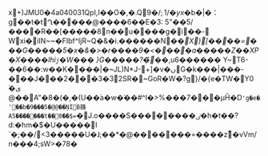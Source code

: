 x+)JMU0�4a040031QpI,I��O�,�.Q9�$/;1/%U!�(?+5�D/7��a��İ)'ޕ�x�N\�y���f�f7�ʒ�D��̜������������|�·^
�yx$�b�|�：g��t�tՂ�����@����6��E�3:
5"��5/����R��[�����8n��u����g�i��-
Wxi�iIN~~�FIbf^IjR~Q�&�i.������N�_�X)[����=�
��G�����5�x�&�>�r����9�<����a�����Z��XP�X����lhi`j`�W��� }G�����?�̃�_�,u6���� ��	Y~T6-��6��:w��K����|�~JL)N*J-+]�v�ںG�k���|���-���J���2���3�32SR�~GoR�W�?g}/�{e�TW�Y0
ٙ�ى
@��A"�8�(�,�(U��ؐa�w�֒��#^l�>%���7���μĤ�D` 'g�e�'��b�9���5�@@��ŅIB籛A5�������t��0��$=`�J.o����S��������ٸ�h�t��?d:�hm�$� U�����I `�;��/<3�����U�ɺ;��*�@�������=����zٗ�vVm/n���4;sW> �78�